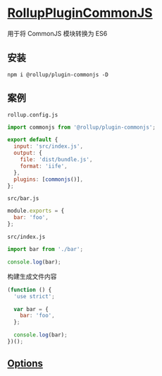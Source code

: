 # [RollupPluginCommonJS](https://github.com/rollup/plugins/tree/master/packages/commonjs)

用于将 CommonJS 模块转换为 ES6

## 安装

```
npm i @rollup/plugin-commonjs -D
```

## 案例

`rollup.config.js`

```javascript
import commonjs from '@rollup/plugin-commonjs';

export default {
  input: 'src/index.js',
  output: {
    file: 'dist/bundle.js',
    format: 'iife',
  },
  plugins: [commonjs()],
};
```

`src/bar.js`

```javascript
module.exports = {
  bar: 'foo',
};
```

`src/index.js`

```javascript
import bar from './bar';

console.log(bar);
```

构建生成文件内容

```javascript
(function () {
  'use strict';

  var bar = {
    bar: 'foo',
  };

  console.log(bar);
})();
```

## [Options](https://github.com/rollup/plugins/tree/master/packages/commonjs#options)
